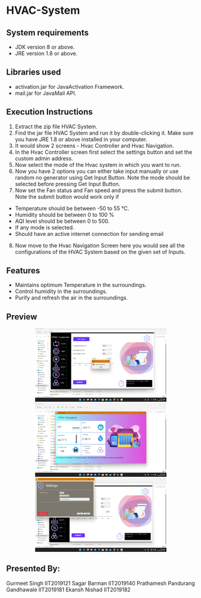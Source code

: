 # HVAC-System

## System requirements

- JDK version 8 or above.
- JRE version 1.8 or above.

## Libraries used

- activation.jar for JavaActivation Framework.
- mail.jar for JavaMail API.

## Execution Instructions

1. Extract the zip file HVAC System.
2. Find the jar file HVAC System and run it by double-clicking it. Make sure you have JRE 1.8 or above installed in your computer.
3. It would show 2 screens - Hvac Controller and Hvac Navigation.
4. In the Hvac Controller screen first select the settings button and set the custom admin address.
5. Now select the mode of the Hvac system in which you want to run.
6. Now you have 2 options you can either take input manually or use random no generator using Get Input Button. Note the mode should be selected before pressing Get Input Button.
7. Now set the Fan status and Fan speed and press the submit button. Note the submit button would work only if
  - Temperature should be between -50 to 55 ℃.
  - Humidity should be between 0 to 100 %
  - AQI level should be between 0 to 500.
  - If any mode is selected.
  - Should have an active internet connection for sending email
8. Now move to the Hvac Navigation Screen here you would see all the configurations of the HVAC System based on the given set of Inputs.

## Features

- Maintains optimum Temperature in the surroundings.
- Control humidity in the surroundings.
- Purify and refresh the air in the surroundings.

## Preview

<p align="center">
<img src="https://github.com/EkanshNishad/HVAC-System/blob/main/Progress/final%20images/1.png" width="350">
<img src="https://github.com/EkanshNishad/HVAC-System/blob/main/Progress/final%20images/2.png" width="350">
<img src="https://github.com/EkanshNishad/HVAC-System/blob/main/Progress/final%20images/3.png" width="350">
</p>

## Presented By:

Gurmeet Singh						IIT2019121
Sagar Barman						IIT2019140
Prathamesh Pandurang Gandhawale				IIT2019181
Ekansh Nishad						IIT2019182
